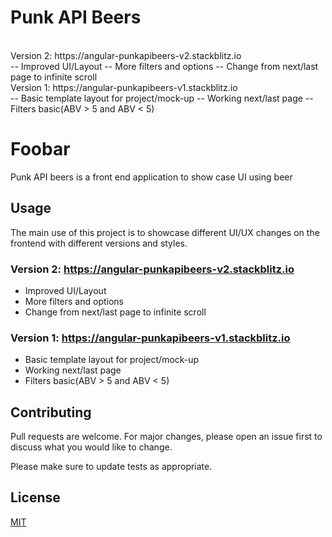 # Punk API Beers
<br />
Version 2: https://angular-punkapibeers-v2.stackblitz.io
<br />
-- Improved UI/Layout
-- More filters and options
-- Change from next/last page to infinite scroll
<br />
Version 1: https://angular-punkapibeers-v1.stackblitz.io
<br />
-- Basic template layout for project/mock-up
-- Working next/last page
-- Filters basic(ABV > 5 and ABV < 5)

# Foobar

Punk API beers is a front end application to show case UI using beer

## Usage

The main use of this project is to showcase different UI/UX changes on the frontend with different versions and styles.

### Version 2: https://angular-punkapibeers-v2.stackblitz.io

- Improved UI/Layout
- More filters and options
- Change from next/last page to infinite scroll

### Version 1: https://angular-punkapibeers-v1.stackblitz.io

- Basic template layout for project/mock-up
- Working next/last page
- Filters basic(ABV > 5 and ABV < 5)

## Contributing
Pull requests are welcome. For major changes, please open an issue first to discuss what you would like to change.

Please make sure to update tests as appropriate.

## License
[MIT](https://choosealicense.com/licenses/mit/)
